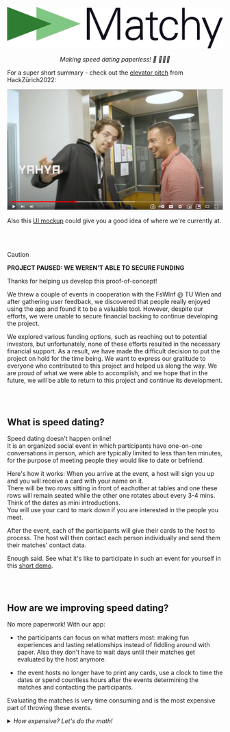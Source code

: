 <p align="center">
  <img width="512" src="./frontend/src/assets/matchyLogoGreen.svg" alt="Matchy Logo">
</p>
<p align="center">
  <i>Making speed dating paperless! 💌 🏃🏻💨</i>
</p>

For a super short summary - check out the [elevator pitch](https://www.youtube.com/watch?v=n2XdwmY_asM&t=133s) from HackZürich2022:

<a href="https://www.youtube.com/watch?v=n2XdwmY_asM&t=133s">
  <p align="center">
    <img width="512" src="./docs/interview_preview.jpeg" alt="bouncing yahya lol">
  </p>
</a>

Also this [UI mockup](/docs/figma%20mockups/V3/matchy%20V3.pdf) could give you a good idea of where we're currently at.

<br><br>

> [!CAUTION]
>
> **PROJECT PAUSED: WE WEREN'T ABLE TO SECURE FUNDING**
>
> Thanks for helping us develop this proof-of-concept!
>
> We threw a couple of events in cooperation with the FsWInf @ TU Wien and after gathering user feedback, we discovered that people really enjoyed using the app and found it to be a valuable tool. However, despite our efforts, we were unable to secure financial backing to continue developing the project.
>
> We explored various funding options, such as reaching out to potential investors, but unfortunately, none of these efforts resulted in the necessary financial support. As a result, we have made the difficult decision to put the project on hold for the time being. We want to express our gratitude to everyone who contributed to this project and helped us along the way. We are proud of what we were able to accomplish, and we hope that in the future, we will be able to return to this project and continue its development.

<br><br>

## What is speed dating?

Speed dating doesn't happen online! <br>
It is an organized social event in which participants have one-on-one conversations in person, which are typically limited to less than ten minutes, for the purpose of meeting people they would like to date or befriend.

Here's how it works: When you arrive at the event, a host will sign you up and you will receive a card with your name on it. <br>
There will be two rows sitting in front of eachother at tables and one these rows will remain seated while the other one rotates about every 3-4 mins. Think of the dates as mini introductions. <br>
You will use your card to mark down if you are interested in the people you meet.

After the event, each of the participants will give their cards to the host to process. The host will then contact each person individually and send them their matches' contact data.

Enough said. See what it's like to participate in such an event for yourself in this [short demo](https://www.youtube.com/watch?v=p-3cmlPnx0s&t=9s).

<br><br>

## How are we improving speed dating?

No more paperwork! With our app:

- the participants can focus on what matters most: making fun experiences and lasting relationships instead of fiddling around with paper. Also they don't have to wait days until their matches get evaluated by the host anymore.

- the event hosts no longer have to print any cards, use a clock to time the dates or spend countless hours after the events determining the matches and contacting the participants.

Evaluating the matches is very time consuming and is the most expensive part of throwing these events.

<details>
  <summary> <i> How expensive? Let's do the math! </i> </summary>

> Let's assume that we have $n$ participants, split into two groups. For example, 40 participants in total, of which there are 20 in each group.
> Each participant speed-dates everyone from the other group and fills out their cards as they go along. This gives you $(n)$ 40 cards, each with $(\frac{n}{2})$ 20 reviews.
>
> Now, when going through a single card, the host will check if the participant liked the other one. If yes, time to search for their card, and check if they also liked our participant. Then we need somewhere between 0 and $(\frac{n}{2})$ 20 card comparisons to determine the matches for a _single_ person. And finally, for each match, all the contact information needs to be manually noted down, and sent to our participant.
>
> Repeat this for every single of the $(n)$ 40 participants, and you have at most $(n \cdot \frac{n}{2})$ 800 card comparisons to determine all the matches.
>
> Now assuming that we do this as efficient as possible by iterating through each date that happened at the event once instead of twice from both sides (in the description above we iterated through the people, not the dates) we still have $((\frac{n}{2})^2)$ comparisons - in our example this would mean the host has to do 400 comparisons for just 40 participants which is still very time consuming.
>
> But we also have the option to disable groups altogether which enables all participants to date each other. <br> In this case the number of comparisons would be a lot higher. If iterating by people we would require $(n \cdot (n-1))$ 1560 comparisons and if iterating by dates we would require a grand total of $({\sum}_{i = 0}^{n-1}i = \frac{n(n+1)}{2} - n)$ 740 comparisons.

</details>
